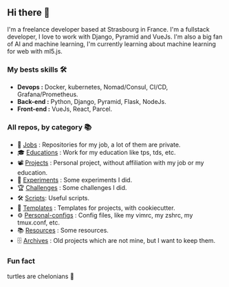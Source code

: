 ## Hi there 👋

I'm a freelance developer based at Strasbourg in France. I'm a fullstack developer, I love to work with Django, Pyramid and VueJs. I'm also a big fan of AI and machine learning, I'm currently learning about machine learning for web with ml5.js.

### My bests skills 🛠
-  **Devops :** Docker, kubernetes, Nomad/Consul, CI/CD, Grafana/Prometheus.
-  **Back-end :** Python, Django, Pyramid, Flask, NodeJs.
-  **Front-end :** VueJs, React, Parcel.

<!-- ### Some of my project 🚀 -->


### All repos, by category 📚
- 💼 [Jobs](https://github.com/search?q=owner%3Anderousseaux+%23work&type=repositories) : Repositories for my job, a lot of them are private.
- 🎓 [Educations](https://github.com/search?q=owner%3Anderousseaux+%23education&type=repositories) : Work for my education like tps, tds, etc.
- 📽️ [Projects](https://github.com/search?q=owner%3Anderousseaux+%23project&type=repositories) : Personal project, without affiliation with my job or my education.
- 🔬 [Experiments](https://github.com/search?q=owner%3Anderousseaux+%23experiment&type=repositories) : Some experiments I did.
- 🏆 [Challenges](https://github.com/search?q=owner%3Anderousseaux+%23challenge&type=repositories) : Some challenges I did.
- 🛠️ [Scripts](https://github.com/search?q=owner%3Anderousseaux+%23script&type=repositories): Useful scripts.
- 📁 [Templates](https://github.com/search?q=owner%3Anderousseaux+%23template&type=repositories) : Templates for projects, with cookiecutter.
- ⚙️ [Personal-configs](https://github.com/search?q=owner%3Anderousseaux+%23personal-config&type=repositories) : Config files, like my vimrc, my zshrc, my tmux.conf, etc.
- 📚 [Resources](https://github.com/search?q=owner%3Anderousseaux+%23resource&type=repositories) : Some resources.
- 🗄️ [Archives](https://github.com/search?q=owner%3Anderousseaux+%23archive&type=repositories) : Old projects which are not mine, but I want to keep them.

### Fun fact 
turtles are chelonians 🐢

